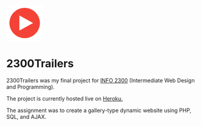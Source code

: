 

<a href="https://secret-oasis-19816.herokuapp.com/index.php"><img src="icons/bigPlay.png" title="Play Icon" alt="Play Icon" target="_blank"></a>


# 2300Trailers

2300Trailers was my final project for <a href="https://classes.cornell.edu/browse/roster/SP20/class/INFO/2300">INFO 2300</a> (Intermediate Web Design and Programming).

The project is currently hosted live on <a href="https://secret-oasis-19816.herokuapp.com/index.php">Heroku.</a>

The assignment was to create a gallery-type dynamic website using PHP, SQL, and AJAX.



